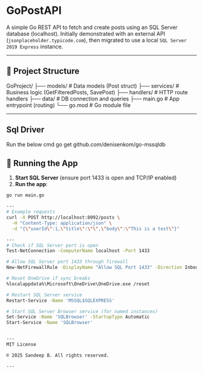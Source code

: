 # GoPostAPI

A simple Go REST API to fetch and create posts using an SQL Server database (localhost). Initially demonstrated with an external API (`jsonplaceholder.typicode.com`), then migrated to use a local `SQL Server 2019 Express` instance.

---

## 📁 Project Structure

GoProject/ 
├── models/ # Data models (Post struct) 
├── services/ # Business logic (GetFilteredPosts, SavePost) 
├── handlers/ # HTTP route handlers 
├── data/ # DB connection and queries 
├── main.go # App entrypoint (routing) 
└── go.mod # Go module file

---
## Sql Driver
Run the below cmd
go get github.com/denisenkom/go-mssqldb


## 🚀 Running the App

1. **Start SQL Server** (ensure port 1433 is open and TCP/IP enabled)
2. **Run the app**:
```bash
go run main.go

---
# Example requests
curl -X POST http://localhost:8092/posts \
  -H "Content-Type: application/json" \
  -d "{\"userId\":1,\"title\":\"\",\"body\":\"This is a test\"}"

---
# Check if SQL Server port is open
Test-NetConnection -ComputerName localhost -Port 1433

# Allow SQL Server port 1433 through firewall
New-NetFirewallRule -DisplayName "Allow SQL Port 1433" -Direction Inbound -Protocol TCP -LocalPort 1433 -Action Allow

# Reset OneDrive if sync breaks
%localappdata%\Microsoft\OneDrive\OneDrive.exe /reset

# Restart SQL Server service
Restart-Service -Name 'MSSQL$SQLEXPRESS'

# Start SQL Server Browser service (for named instances)
Set-Service -Name 'SQLBrowser' -StartupType Automatic
Start-Service -Name 'SQLBrowser'


---
MIT License

© 2025 Sandeep B. All rights reserved.

---

